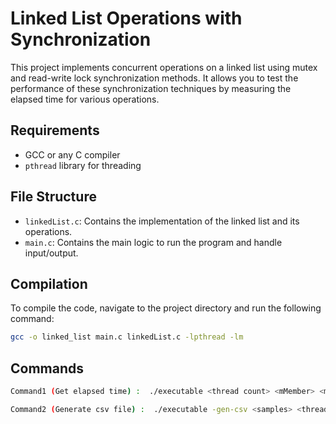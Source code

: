 # Linked List Operations with Synchronization

This project implements concurrent operations on a linked list using mutex and read-write lock synchronization methods. It allows you to test the performance of these synchronization techniques by measuring the elapsed time for various operations.

## Requirements

- GCC or any C compiler
- `pthread` library for threading

## File Structure

- `linkedList.c`: Contains the implementation of the linked list and its operations.
- `main.c`: Contains the main logic to run the program and handle input/output.

## Compilation

To compile the code, navigate to the project directory and run the following command:

```bash
gcc -o linked_list main.c linkedList.c -lpthread -lm
```

## Commands 
```bash
Command1 (Get elapsed time) :  ./executable <thread count> <mMember> <mInsert> <mDelete>
```
```bash
Command2 (Generate csv file) :  ./executable -gen-csv <samples> <thread count> <mMember> <mInsert> <mDelete>
```